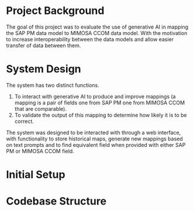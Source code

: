 # Project Background
The goal of this project was to evaluate the use of generative AI in mapping the SAP PM data model to MIMOSA CCOM data model. With the motivation to increase interoperability between the data models and allow easier transfer of data between them.

# System Design
The system has two distinct functions.
1. To interact with generative AI to produce and improve mappings (a mapping is a pair of fields one from SAP PM one from MIMOSA CCOM that are comparable). 
2. To validate the output of this mapping to determine how likely it is to be correct.

The system was designed to be interacted with through a web interface, with functionality to store historical maps, generate new mappings based on text prompts and to find equivalent field when provided with either SAP PM or MIMOSA CCOM field.

# Initial Setup


# Codebase Structure
